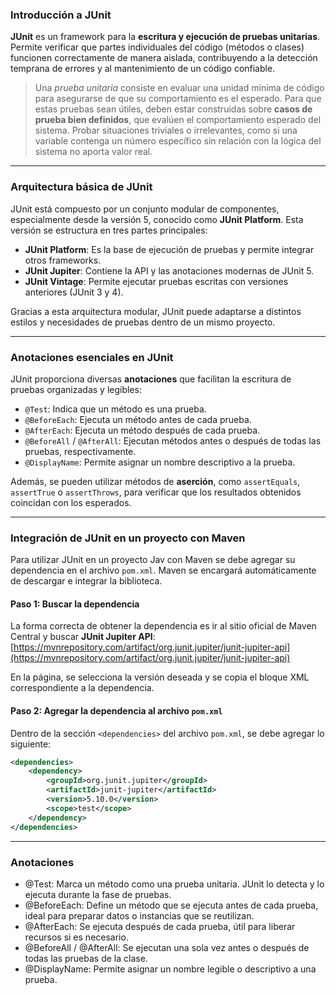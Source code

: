 ### Introducción a JUnit

**JUnit** es un framework para la **escritura y ejecución de pruebas unitarias**. Permite verificar que partes individuales del código (métodos o clases) funcionen correctamente de manera aislada, contribuyendo a la detección temprana de errores y al mantenimiento de un código confiable.

> Una *prueba unitaria* consiste en evaluar una unidad mínima de código para asegurarse de que su comportamiento es el esperado. Para que estas pruebas sean útiles, deben estar construidas sobre **casos de prueba bien definidos**, que evalúen el comportamiento esperado del sistema. Probar situaciones triviales o irrelevantes, como si una variable contenga un número específico sin relación con la lógica del sistema no aporta valor real.

---
### Arquitectura básica de JUnit

JUnit está compuesto por un conjunto modular de componentes, especialmente desde la versión 5, conocido como **JUnit Platform**. Esta versión se estructura en tres partes principales:

- **JUnit Platform**: Es la base de ejecución de pruebas y permite integrar otros frameworks.
- **JUnit Jupiter**: Contiene la API y las anotaciones modernas de JUnit 5.
- **JUnit Vintage**: Permite ejecutar pruebas escritas con versiones anteriores (JUnit 3 y 4).

Gracias a esta arquitectura modular, JUnit puede adaptarse a distintos estilos y necesidades de pruebas dentro de un mismo proyecto.

---
### Anotaciones esenciales en JUnit

JUnit proporciona diversas **anotaciones** que facilitan la escritura de pruebas organizadas y legibles:

- `@Test`: Indica que un método es una prueba.
- `@BeforeEach`: Ejecuta un método antes de cada prueba.
- `@AfterEach`: Ejecuta un método después de cada prueba.
- `@BeforeAll` / `@AfterAll`: Ejecutan métodos antes o después de todas las pruebas, respectivamente.
- `@DisplayName`: Permite asignar un nombre descriptivo a la prueba.

Además, se pueden utilizar métodos de **aserción**, como `assertEquals`, `assertTrue` o `assertThrows`, para verificar que los resultados obtenidos coincidan con los esperados.

---
### Integración de JUnit en un proyecto con Maven

Para utilizar JUnit en un proyecto Jav con Maven se debe agregar su dependencia en el archivo `pom.xml`. Maven se encargará automáticamente de descargar e integrar la biblioteca.

#### Paso 1: Buscar la dependencia

La forma correcta de obtener la dependencia es ir al sitio oficial de Maven Central y buscar **JUnit Jupiter API**:  
[https://mvnrepository.com/artifact/org.junit.jupiter/junit-jupiter-api](https://mvnrepository.com/artifact/org.junit.jupiter/junit-jupiter-api)

En la página, se selecciona la versión deseada y se copia el bloque XML correspondiente a la dependencia.

#### Paso 2: Agregar la dependencia al archivo `pom.xml`

Dentro de la sección `<dependencies>` del archivo `pom.xml`, se debe agregar lo siguiente:

```xml
<dependencies>
    <dependency>
        <groupId>org.junit.jupiter</groupId>
        <artifactId>junit-jupiter</artifactId>
        <version>5.10.0</version>
        <scope>test</scope>
    </dependency>
</dependencies>
```
---
### Anotaciones 
  * @Test: Marca un método como una prueba unitaria. JUnit lo detecta y lo ejecuta durante la fase de pruebas.
  * @BeforeEach: Define un método que se ejecuta antes de cada prueba, ideal para preparar datos o instancias que se reutilizan.
  * @AfterEach: Se ejecuta después de cada prueba, útil para liberar recursos si es necesario.
  * @BeforeAll / @AfterAll: Se ejecutan una sola vez antes o después de todas las pruebas de la clase.
  * @DisplayName: Permite asignar un nombre legible o descriptivo a una prueba.
